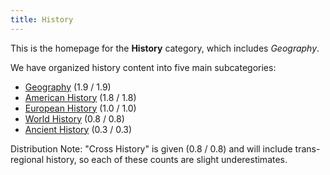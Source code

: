 ```yaml
---
title: History
---
```


This is the homepage for the **History** category, which includes *Geography*.

We have organized history content into five main subcategories:

- [Geography](geography/index.html) (1.9 / 1.9)
- [American History](american/index.html) (1.8 / 1.8)
- [European History](european/index.html) (1.0 / 1.0)
- [World History](world/index.html) (0.8 / 0.8)
- [Ancient History](ancient/index.html) (0.3 / 0.3)

Distribution Note: "Cross History" is given (0.8 / 0.8) and will include trans-regional history, so each of these counts are slight underestimates.
